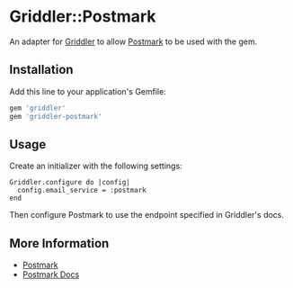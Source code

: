 # Griddler::Postmark

An adapter for [Griddler](https://github.com/thoughtbot/griddler) to allow
[Postmark](http://developer.postmarkapp.com/developer-inbound-parse.html) to be
used with the gem.

## Installation

Add this line to your application's Gemfile:

```ruby
gem 'griddler'
gem 'griddler-postmark'
```

## Usage

Create an initializer with the following settings:

```
Griddler.configure do |config|
  config.email_service = :postmark
end
```

Then configure Postmark to use the endpoint specified in Griddler's
docs.

## More Information

* [Postmark](http://postmarkapp.com)
* [Postmark Docs](http://developer.postmarkapp.com/)
